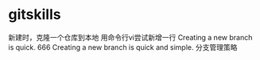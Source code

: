 # gitskills
新建时，克隆一个仓库到本地
用命令行vi尝试新增一行
Creating a new branch is quick.
666
Creating a new branch is quick and simple.
分支管理策略
